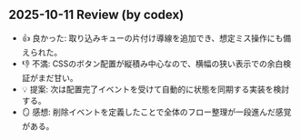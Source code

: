 ## 2025-10-11 Review (by codex)
- 👍 良かった: 取り込みキューの片付け導線を追加でき、想定ミス操作にも備えられた。
- 👎 不満: CSSのボタン配置が縦積み中心なので、横幅の狭い表示での余白検証がまだ甘い。
- 💡 提案: 次は配置完了イベントを受けて自動的に状態を同期する実装を検討する。
- 🪞 感想: 削除イベントを定義したことで全体のフロー整理が一段進んだ感覚がある。

